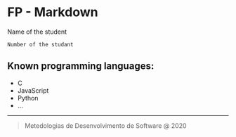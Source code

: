 # FP - Markdown

Name of the student

`Number of the studant`
## Known programming languages:
- C
- JavaScript
- Python
- ...
---
> Metedologias de Desenvolvimento de Software @ 2020


[image]:https://www.ipleiria.pt/wp-content/themes/ipleiria/img/logo_ipl_header.png